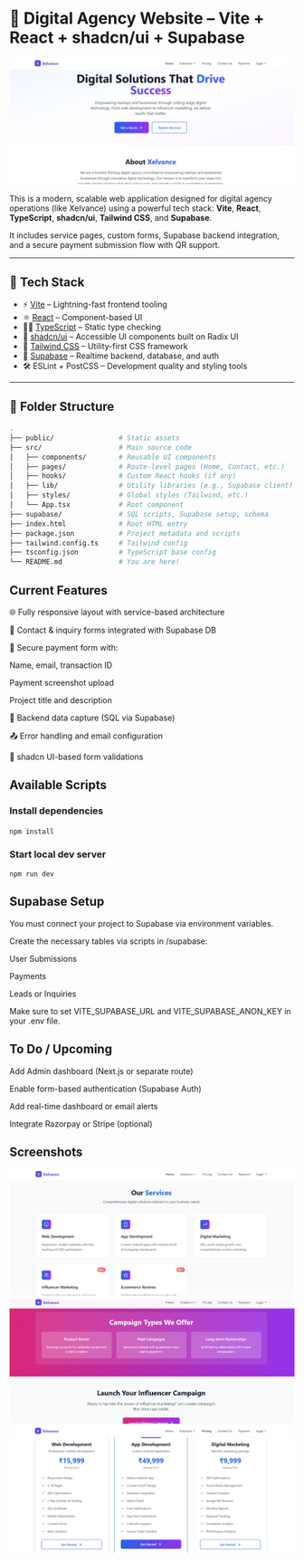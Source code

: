 # 🚀 Digital Agency Website – Vite + React + shadcn/ui + Supabase

![alt text](image-3.png)

This is a modern, scalable web application designed for digital agency operations (like Xelvance) using a powerful tech stack: **Vite**, **React**, **TypeScript**, **shadcn/ui**, **Tailwind CSS**, and **Supabase**.

It includes service pages, custom forms, Supabase backend integration, and a secure payment submission flow with QR support.

---

## 📁 Tech Stack

- ⚡️ [Vite](https://vitejs.dev/) – Lightning-fast frontend tooling
- ⚛️ [React](https://reactjs.org/) – Component-based UI
- 🧑‍💻 [TypeScript](https://www.typescriptlang.org/) – Static type checking
- 🎨 [shadcn/ui](https://ui.shadcn.dev/) – Accessible UI components built on Radix UI
- 💨 [Tailwind CSS](https://tailwindcss.com/) – Utility-first CSS framework
- 🧪 [Supabase](https://supabase.com/) – Realtime backend, database, and auth
- 🛠️ ESLint + PostCSS – Development quality and styling tools

---

## 📂 Folder Structure

```bash
.
├── public/                # Static assets
├── src/                   # Main source code
│   ├── components/        # Reusable UI components
│   ├── pages/             # Route-level pages (Home, Contact, etc.)
│   ├── hooks/             # Custom React hooks (if any)
│   ├── lib/               # Utility libraries (e.g., Supabase client)
│   ├── styles/            # Global styles (Tailwind, etc.)
│   └── App.tsx            # Root component
├── supabase/              # SQL scripts, Supabase setup, schema
├── index.html             # Root HTML entry
├── package.json           # Project metadata and scripts
├── tailwind.config.ts     # Tailwind config
├── tsconfig.json          # TypeScript base config
└── README.md              # You are here!
```

## Current Features

🌐 Fully responsive layout with service-based architecture

📩 Contact & inquiry forms integrated with Supabase DB

📸 Secure payment form with:

Name, email, transaction ID

Payment screenshot upload

Project title and description

🔐 Backend data capture (SQL via Supabase)

📤 Error handling and email configuration

🌙 shadcn UI-based form validations

## Available Scripts

### Install dependencies

`npm install`

### Start local dev server

```
npm run dev

```

## Supabase Setup

You must connect your project to Supabase via environment variables.

Create the necessary tables via scripts in /supabase:

User Submissions

Payments

Leads or Inquiries

Make sure to set VITE_SUPABASE_URL and VITE_SUPABASE_ANON_KEY in your .env file.

## To Do / Upcoming

Add Admin dashboard (Next.js or separate route)

Enable form-based authentication (Supabase Auth)

Add real-time dashboard or email alerts

Integrate Razorpay or Stripe (optional)

## Screenshots

![alt text](image.png)
![alt text](image-1.png)
![alt text](image-2.png)
